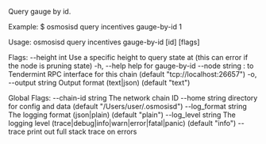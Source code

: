 Query gauge by id.

Example:
$ osmosisd query incentives gauge-by-id 1

Usage:
  osmosisd query incentives gauge-by-id [id] [flags]

Flags:
      --height int      Use a specific height to query state at (this can error if the node is pruning state)
  -h, --help            help for gauge-by-id
      --node string     <host>:<port> to Tendermint RPC interface for this chain (default "tcp://localhost:26657")
  -o, --output string   Output format (text|json) (default "text")

Global Flags:
      --chain-id string     The network chain ID
      --home string         directory for config and data (default "/Users/user/.osmosisd")
      --log_format string   The logging format (json|plain) (default "plain")
      --log_level string    The logging level (trace|debug|info|warn|error|fatal|panic) (default "info")
      --trace               print out full stack trace on errors
